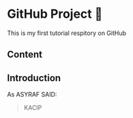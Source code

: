 # GitHub Project 🏐

This is my first tutorial respitory on GitHub 

## Content

## Introduction 

As ASYRAF SAID:

>KACIP
